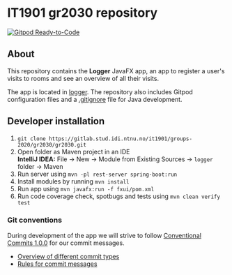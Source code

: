 # IT1901 gr2030 repository

[![Gitpod Ready-to-Code](https://img.shields.io/badge/Gitpod-Ready--to--Code-blue?logo=gitpod)](https://gitpod.idi.ntnu.no/#https://gitlab.stud.idi.ntnu.no/it1901/groups-2020/gr2030/gr2030)

## About

This repository contains the **Logger** JavaFX app, an app to register a user's visits to rooms and see an overview of all their visits.

The app is located in [logger](logger). The repository also includes Gitpod configuration files and a [.gitignore](.gitignore) file for Java development.

## Developer installation

1. `git clone https://gitlab.stud.idi.ntnu.no/it1901/groups-2020/gr2030/gr2030.git`
2. Open folder as Maven project in an IDE  
    **IntelliJ IDEA:** File -> New -> Module from Existing Sources -> `logger` folder -> Maven
3. Run server using `mvn -pl rest-server spring-boot:run`
4. Install modules by running `mvn install`
5. Run app using `mvn javafx:run -f fxui/pom.xml`
6. Run code coverage check, spotbugs and tests using `mvn clean verify test`

### Git conventions

During development of the app we will strive to follow [Conventional Commits 1.0.0](https://www.conventionalcommits.org/en/v1.0.0/) for our commit messages.

- [Overview of different commit types](https://github.com/commitizen/conventional-commit-types/blob/v3.0.0/index.json)
- [Rules for commit messages](https://github.com/conventional-changelog/commitlint/tree/master/%40commitlint/config-conventional)
